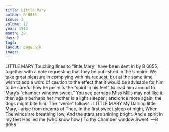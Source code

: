 ```yaml
---
title: Little Mary
author: B-6055
issue: 3
volume: 12
year: 1913
month: 38
day: 2
tags:
layout: page.njk
image:
---
```

LITTLE MARY    Touching lines to “little Mary’’ have been sent in by B 6055, together with a note requesting that they be published in the Umpire.    We take great pleasure in complying with his request, but at the same time, wish to add a word of caution to the effect that it would be advisable for him to be careful how he permits the “spirit in his feet” to lead him around to Mary’s “chamber window sweet.” You see perhaps Miss Mills may not like it; then again perhaps her mother is a light sleeper ; and once more again, the dogs might bite him.    The ”verse” follows :    LITTLE MARY    My Darling little Mary,    I arise from dreams of Thee,    In the first sweet sleep of night,    When The winds are breathing low,    And the stars are shining bright.    And a spirit in my feet    Has led me (who know how,)    To thy Chamber window Sweet. —B 6055
